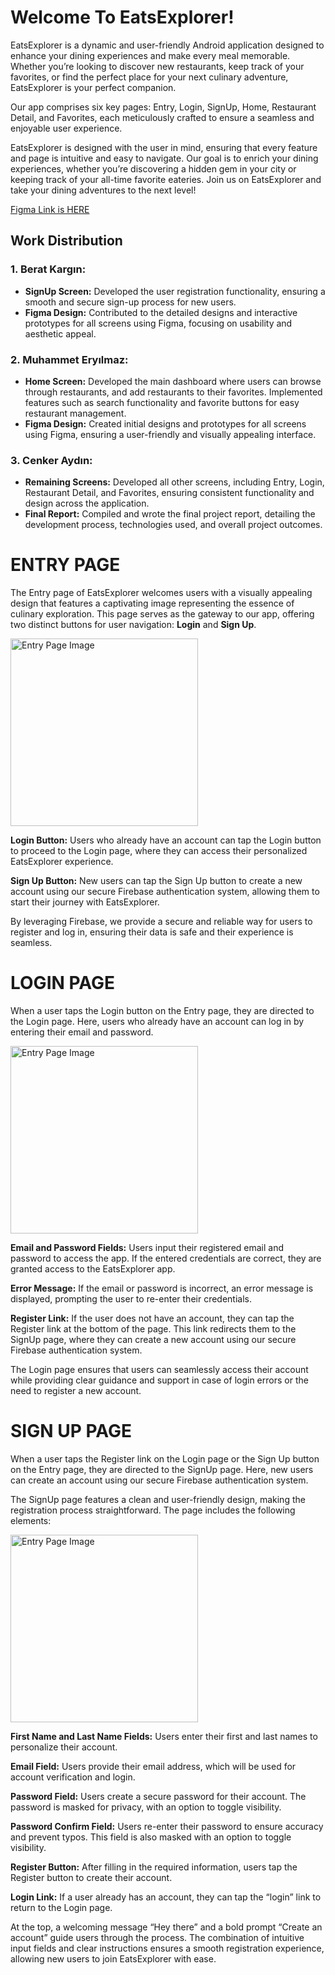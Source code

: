 # Welcome To EatsExplorer!

EatsExplorer is a dynamic and user-friendly Android application designed to enhance your dining experiences and make every meal memorable. Whether you’re looking to discover new restaurants, keep track of your favorites, or find the perfect place for your next culinary adventure, EatsExplorer is your perfect companion.

Our app comprises six key pages: Entry, Login, SignUp, Home, Restaurant Detail, and Favorites, each meticulously crafted to ensure a seamless and enjoyable user experience.

EatsExplorer is designed with the user in mind, ensuring that every feature and page is intuitive and easy to navigate. Our goal is to enrich your dining experiences, whether you’re discovering a hidden gem in your city or keeping track of your all-time favorite eateries. Join us on EatsExplorer and take your dining adventures to the next level!

[Figma Link is HERE](#)

## Work Distribution

### 1. Berat Kargın:
- **SignUp Screen:** Developed the user registration functionality, ensuring a smooth and secure sign-up process for new users.
- **Figma Design:** Contributed to the detailed designs and interactive prototypes for all screens using Figma, focusing on usability and aesthetic appeal.

### 2. Muhammet Eryılmaz:
- **Home Screen:** Developed the main dashboard where users can browse through restaurants, and add restaurants to their favorites. Implemented features such as search functionality and favorite buttons for easy restaurant management.
- **Figma Design:** Created initial designs and prototypes for all screens using Figma, ensuring a user-friendly and visually appealing interface.

### 3. Cenker Aydın:
- **Remaining Screens:** Developed all other screens, including Entry, Login, Restaurant Detail, and Favorites, ensuring consistent functionality and design across the application.
- **Final Report:** Compiled and wrote the final project report, detailing the development process, technologies used, and overall project outcomes.

# ENTRY PAGE

The Entry page of EatsExplorer welcomes users with a visually appealing design that features a captivating image representing the essence of culinary exploration. This page serves as the gateway to our app, offering two distinct buttons for user navigation: **Login** and **Sign Up**.

<img src="https://github.com/akdenizcse/cse234-23b-term-project-Restaurant-Finder/assets/112515788/e9781b1d-f3fe-47f5-95c4-be0a1128e619" alt="Entry Page Image" width="300" />

**Login Button:**  Users who already have an account can tap the Login button to proceed to the Login page, where they can access their personalized EatsExplorer experience.

**Sign Up Button:**  New users can tap the Sign Up button to create a new account using our secure Firebase authentication system, allowing them to start their journey with EatsExplorer.

By leveraging Firebase, we provide a secure and reliable way for users to register and log in, ensuring their data is safe and their experience is seamless.

# LOGIN PAGE

When a user taps the Login button on the Entry page, they are directed to the Login page. Here, users who already have an account can log in by entering their email and password.

<img src="https://github.com/akdenizcse/cse234-23b-term-project-Restaurant-Finder/assets/112515788/2b0a35bf-4d4c-4b40-98cb-841fa65aa4eb" alt="Entry Page Image" width="300" />



**Email and Password Fields:**  Users input their registered email and password to access the app. If the entered credentials are correct, they are granted access to the EatsExplorer app.

**Error Message:**  If the email or password is incorrect, an error message is displayed, prompting the user to re-enter their credentials.

**Register Link:**  If the user does not have an account, they can tap the Register link at the bottom of the page. This link redirects them to the SignUp page, where they can create a new account using our secure Firebase authentication system.

The Login page ensures that users can seamlessly access their account while providing clear guidance and support in case of login errors or the need to register a new account.


# SIGN UP PAGE

When a user taps the Register link on the Login page or the Sign Up button on the Entry page, they are directed to the SignUp page. Here, new users can create an account using our secure Firebase authentication system.

The SignUp page features a clean and user-friendly design, making the registration process straightforward. The page includes the following elements:

<img src="https://github.com/akdenizcse/cse234-23b-term-project-Restaurant-Finder/assets/112515788/105a23b7-669f-49c1-bc6d-f57be19d8423" alt="Entry Page Image" width="300" />


**First Name and Last Name Fields:**  Users enter their first and last names to personalize their account.

**Email Field:**  Users provide their email address, which will be used for account verification and login.

**Password Field:**  Users create a secure password for their account. The password is masked for privacy, with an option to toggle visibility.

**Password Confirm Field:**  Users re-enter their password to ensure accuracy and prevent typos. This field is also masked with an option to toggle visibility.

**Register Button:**  After filling in the required information, users tap the Register button to create their account.

**Login Link:**  If a user already has an account, they can tap the “login” link to return to the Login page.

At the top, a welcoming message “Hey there” and a bold prompt “Create an account” guide users through the process. The combination of intuitive input fields and clear instructions ensures a smooth registration experience, allowing new users to join EatsExplorer with ease.
